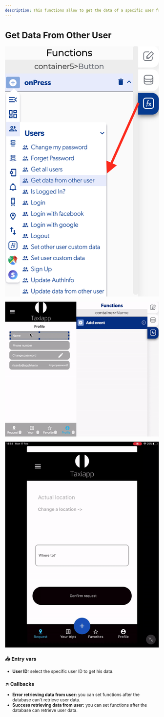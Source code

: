```yaml
---
description: This functions allow to get the data of a specific user from the database.
---
```


# Get Data From Other User



![](../../../.gitbook/assets/captura-de-pantalla-2020-02-10-a-la-s-10.38.28.png)

![](../../../.gitbook/assets/ezgif.com-video-to-gif-1%20%281%29.gif)

![](../../../.gitbook/assets/ezgif.com-video-to-gif-13%20%282%29.gif)



### 📥 Entry vars <a id="entry-vars"></a>

* **User ID:** select the specific user ID to get his data.

### ↗ Callbacks <a id="entry-vars"></a>

* **Error retrieving data from user:** you can set functions after the database can't retrieve user data.
* **Success retrieving data from user:** you can set functions after the database can retrieve user data.

